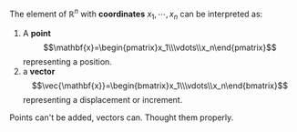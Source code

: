 The element of $\mathbb{R}^n$ with **coordinates** $x_1,\cdots,x_n$ can be interpreted as:
1. A **point** $$\mathbf{x}=\begin{pmatrix}x_1\\\vdots\\x_n\end{pmatrix}$$representing a position.
2. a **vector**$$\vec{\mathbf{x}}=\begin{bmatrix}x_1\\\vdots\\x_n\end{bmatrix}$$representing a displacement or increment.

Points can't be added, vectors can. Thought them properly.